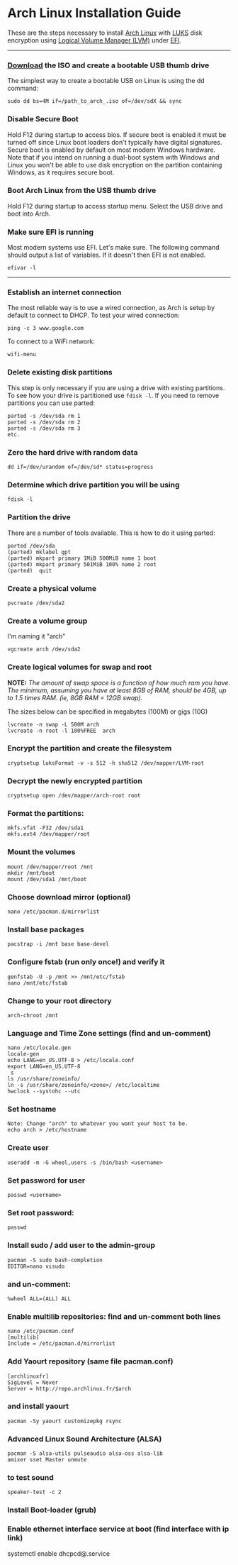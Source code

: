 # Arch Linux Installation Guide

These are the steps necessary to install <a href="https://www.archlinux.org/">Arch Linux</a> with <a href="https://en.wikipedia.org/wiki/Linux_Unified_Key_Setup">LUKS</a> disk encryption using <a href="https://en.wikipedia.org/wiki/Logical_Volume_Manager_(Linux)">Logical Volume Manager (LVM)</a> under <a href="https://en.wikipedia.org/wiki/Unified_Extensible_Firmware_Interface">EFI</a>.

---

### <a href="https://www.archlinux.org/download/">Download</a> the ISO and create a bootable USB thumb drive
The simplest way to create a bootable USB on Linux is using the dd command:

	sudo dd bs=4M if=/path_to_arch_.iso of=/dev/sdX && sync


### Disable Secure Boot
Hold F12 during startup to access bios. If secure boot is enabled it must be turned off since Linux boot loaders don't typically have digital signatures. Secure boot is enabled by default on most modern Windows hardware. Note that if you intend on running a dual-boot system with Windows and Linux you won't be able to use disk encryption on the partition containing Windows, as it requires secure boot.


### Boot Arch Linux from the USB thumb drive
Hold F12 during startup to access startup menu. Select the USB drive and boot into Arch.


### Make sure EFI is running
Most modern systems use EFI. Let's make sure. The following command should output a list of variables. If it doesn't then EFI is not enabled.

	efivar -l


---

### Establish an internet connection
The most reliable way is to use a wired connection, as Arch is setup by default to connect to DHCP. To test your wired connection:
	
	ping -c 3 www.google.com

To connect to a WiFi network:

	wifi-menu


### Delete existing disk partitions
This step is only necessary if you are using a drive with existing partitions. To see how your drive is partitioned use `fdisk -l`. If you need to remove partitions you can use parted:

	parted -s /dev/sda rm 1
	parted -s /dev/sda rm 2
	parted -s /dev/sda rm 3
	etc.

### Zero the hard drive with random data

	dd if=/dev/urandom of=/dev/sd* status=progress


### Determine which drive partition you will be using

	fdisk -l


### Partition the drive
There are a number of tools available. This is how to do it using parted:

	parted /dev/sda
	(parted) mklabel gpt
	(parted) mkpart primary 1MiB 500MiB name 1 boot
	(parted) mkpart primary 501MiB 100% name 2 root
	(parted)  quit


### Create a physical volume
	pvcreate /dev/sda2

### Create a volume group
I'm naming it "arch"

	vgcreate arch /dev/sda2

### Create logical volumes for swap and root
__NOTE:__ _The amount of swap space is a function of how much ram you have. The minimum, assuming you have at least 8GB of RAM, should be 4GB, up to 1.5 times RAM. (ie, 8GB RAM = 12GB swap)._

The sizes below can be specified in megabytes (100M) or gigs (10G)

	lvcreate -n swap -L 500M arch
	lvcreate -n root -l 100%FREE  arch


### Encrypt the partition and create the filesystem
	cryptsetup luksFormat -v -s 512 -h sha512 /dev/mapper/LVM-root

### Decrypt the newly encrypted partition
	cryptsetup open /dev/mapper/arch-root root

### Format the partitions:
	mkfs.vfat -F32 /dev/sda1
	mkfs.ext4 /dev/mapper/root

### Mount the volumes
	mount /dev/mapper/root /mnt
	mkdir /mnt/boot
	mount /dev/sda1 /mnt/boot














 
### Choose download mirror (optional)
	nano /etc/pacman.d/mirrorlist
 
### Install base packages
	pacstrap -i /mnt base base-devel
 
### Configure fstab (run only once!) and verify it
	genfstab -U -p /mnt >> /mnt/etc/fstab
	nano /mnt/etc/fstab
 
### Change to your root directory
	arch-chroot /mnt
 
### Language and Time Zone settings (find and un-comment)
	nano /etc/locale.gen
	locale-gen
	echo LANG=en_US.UTF-8 > /etc/locale.conf
	export LANG=en_US.UTF-8
	 s
	ls /usr/share/zoneinfo/
	ln -s /usr/share/zoneinfo/<zone>/ /etc/localtime
	hwclock --systohc --utc
 
### Set hostname
	Note: Change "arch" to whatever you want your host to be.
	echo arch > /etc/hostname
 
### Create user
	useradd -m -G wheel,users -s /bin/bash <username>

### Set password for user
	passwd <username>

### Set root password:
	passwd
 
### Install sudo / add user to the admin-group
	pacman -S sudo bash-completion
	EDITOR=nano visudo

### and un-comment: 
	%wheel ALL=(ALL) ALL
 
 
### Enable multilib repositories: find and un-comment both lines
	nano /etc/pacman.conf
	[multilib]
	Include = /etc/pacman.d/mirrorlist

### Add Yaourt repository (same file pacman.conf)
	[archlinuxfr]
	SigLevel = Never
	Server = http://repo.archlinux.fr/$arch

### and install yaourt
	pacman -Sy yaourt customizepkg rsync
 
### Advanced Linux Sound Architecture (ALSA)
	pacman -S alsa-utils pulseaudio alsa-oss alsa-lib
	amixer sset Master unmute

### to test sound
	speaker-test -c 2
 
### Install Boot-loader (grub)

 
### Enable ethernet interface service at boot (find interface with ip link)
systemctl enable dhcpcd@.service